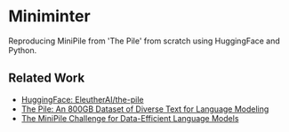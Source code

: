 # Miniminter

Reproducing MiniPile from 'The Pile' from scratch using HuggingFace and Python.

## Related Work

- [HuggingFace: EleutherAI/the-pile](https://huggingface.co/datasets/EleutherAI/pile)
- [The Pile: An 800GB Dataset of Diverse Text for Language Modeling](https://arxiv.org/abs/2101.00027)
- [The MiniPile Challenge for Data-Efficient Language Models](https://arxiv.org/abs/2304.08442)